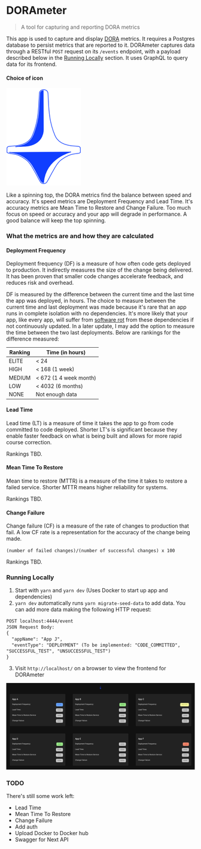 # DORAmeter

> A tool for capturing and reporting DORA metrics

This app is used to capture and display [DORA](https://cloud.google.com/devops/) metrics. It requires a Postgres
database to persist metrics that are reported to it. DORAmeter captures data through a RESTful `POST` request on its
`/events` endpoint, with a payload described below in the [Running Locally](#running-locally) section. It uses GraphQL
to query data for its frontend.

#### Choice of icon

![](.github/assets/DORAmeter-logo.png)

Like a spinning top, the DORA metrics find the balance between speed and accuracy. It's speed metrics are Deployment Frequency
and Lead Time. It's accuracy metrics are Mean Time to Restore and Change Failure. Too much focus on speed or accuracy
and your app will degrade in performance. A good balance will keep the top spinning.

### What the metrics are and how they are calculated

#### Deployment Frequency

Deployment frequency (DF) is a measure of how often code gets deployed to production. It indirectly measures the size of
the change being delivered. It has been proven that smaller code changes accelerate feedback, and reduces risk and
overhead.

DF is measured by the difference between the current time and the last time the app was deployed, in hours. The choice
to measure between the current time and last deployment was made because it's rare that an app runs in complete
isolation with no dependencies. It's more likely that your app, like every app, will suffer from
[software rot](https://en.wikipedia.org/wiki/Software_rot) from these dependencies if not continuously updated. In a
later update, I may add the option to measure the time between the two last deployments. Below are rankings for the
difference measured:

| Ranking | Time (in hours)        |
| ------- | ---------------------- |
| ELITE   | < 24                   |
| HIGH    | < 168 (1 week)         |
| MEDIUM  | < 672 (1 4 week month) |
| LOW     | < 4032 (6 months)      |
| NONE    | Not enough data        |

#### Lead Time

Lead time (LT) is a measure of time it takes the app to go from code committed to code deployed. Shorter
LT's is significant because they enable faster feedback on what is being built and allows for more rapid course
correction.

Rankings TBD.

#### Mean Time To Restore

Mean time to restore (MTTR) is a measure of the time it takes to restore a failed service. Shorter MTTR means higher
reliability for systems.

Rankings TBD.

#### Change Failure

Change failure (CF) is a measure of the rate of changes to production that fail. A low CF rate is a representation for
the accuracy of the change being made.

`(number of failed changes)/(number of successful changes) x 100`

Rankings TBD.

### Running Locally

1. Start with `yarn` and `yarn dev` (Uses Docker to start up app and dependencies)
2. `yarn dev` automatically runs `yarn migrate-seed-data` to add data. You can add more data making the following HTTP request:

```
POST localhost:4444/event
JSON Request Body:
{
  "appName": "App J",
  "eventType": "DEPLOYMENT" (To be implemented: "CODE_COMMITTED", "SUCCESSFUL_TEST", "UNSUCCESSFUL_TEST")
}
```

3. Visit `http://localhost/` on a browser to view the frontend for DORAmeter

![](.github/assets/DORAmeter-Screenshot.png)

### TODO

There's still some work left:

- Lead Time
- Mean Time To Restore
- Change Failure
- Add auth
- Upload Docker to Docker hub
- Swagger for Next API
